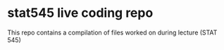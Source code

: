 # stat545 live coding repo

This repo contains a compilation of files worked on during lecture (STAT 545)
